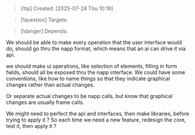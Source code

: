 
>[!tip] Created: [2025-07-24 Thu 10:16]

>[!question] Targets: 

>[!danger] Depends: 

We should be able to make every operation that the user interface would do, should go thru the napp format, which means that an ai can drive it via api.

we should make ui operations, like selection of elements, filling in form fields, should all be exposed thru the napp interface.  We could have some conventions, like how to name things so that they indicate graphical changes rather than actual changes.

Or separate actual changes to be napp calls, but know that graphical changes are usually frame calls.

We might need to perfect the api and interfaces, then make libraries, before trying to apply it ?
So each time we need a new feature, redesign the core, test it, then apply it ?